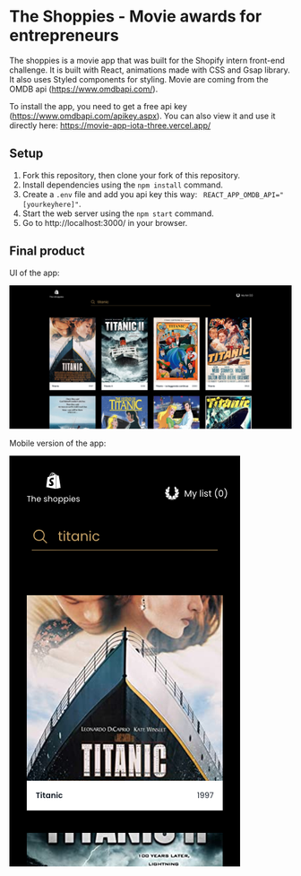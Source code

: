 # The Shoppies - Movie awards for entrepreneurs

The shoppies is a movie app that was built for the Shopify intern front-end challenge. It is built with React, animations made with CSS and Gsap library. It also uses Styled components for styling.
Movie are coming from the OMDB api (https://www.omdbapi.com/).

To install the app, you need to get a free api key (https://www.omdbapi.com/apikey.aspx).
You can also view it and use it directly here: https://movie-app-iota-three.vercel.app/

## Setup

1. Fork this repository, then clone your fork of this repository.
2. Install dependencies using the `npm install` command.
3. Create a `.env` file and add you api key this way: ` REACT_APP_OMDB_API="[yourkeyhere]"`.
4. Start the web server using the `npm start` command.
5. Go to http://localhost:3000/ in your browser.

## Final product

UI of the app:

!["Main UI"](https://github.com/Samy0412/movie-app/blob/master/public/img/main-Ui.png?raw=true)

Mobile version of the app:

!["Mobile Version"](https://github.com/Samy0412/movie-app/blob/master/public/img/Mobile.png?raw=true)
